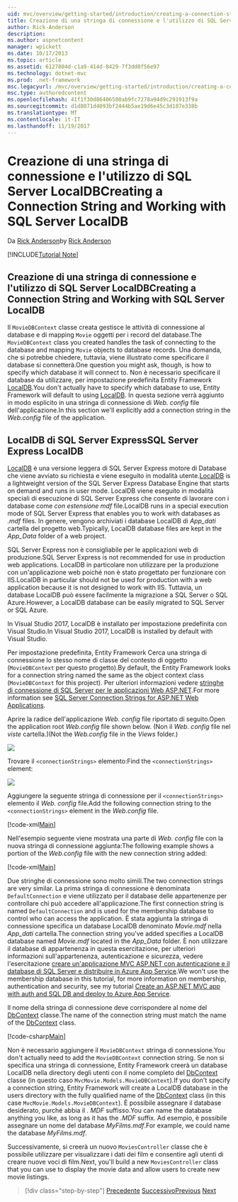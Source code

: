 ```yaml
---
uid: mvc/overview/getting-started/introduction/creating-a-connection-string
title: Creazione di una stringa di connessione e l'utilizzo di SQL Server LocalDB | Documenti Microsoft
author: Rick-Anderson
description: 
ms.author: aspnetcontent
manager: wpickett
ms.date: 10/17/2013
ms.topic: article
ms.assetid: 6127804d-c1a9-414d-8429-7f3dd0f56e97
ms.technology: dotnet-mvc
ms.prod: .net-framework
msc.legacyurl: /mvc/overview/getting-started/introduction/creating-a-connection-string
msc.type: authoredcontent
ms.openlocfilehash: 41f1f30d86406580ab9fc7278a94d9c291913f9a
ms.sourcegitcommit: d1d8071d4093bf2444b5ae19d6e45c3d187e338b
ms.translationtype: MT
ms.contentlocale: it-IT
ms.lasthandoff: 11/19/2017
---
```

<a name="creating-a-connection-string-and-working-with-sql-server-localdb"></a><span data-ttu-id="b4e5e-102">Creazione di una stringa di connessione e l'utilizzo di SQL Server LocalDB</span><span class="sxs-lookup"><span data-stu-id="b4e5e-102">Creating a Connection String and Working with SQL Server LocalDB</span></span>
====================
<span data-ttu-id="b4e5e-103">Da [Rick Anderson](https://github.com/Rick-Anderson)</span><span class="sxs-lookup"><span data-stu-id="b4e5e-103">by [Rick Anderson](https://github.com/Rick-Anderson)</span></span>

[!INCLUDE[Tutorial Note](sample/code-location.md)]

## <a name="creating-a-connection-string-and-working-with-sql-server-localdb"></a><span data-ttu-id="b4e5e-104">Creazione di una stringa di connessione e l'utilizzo di SQL Server LocalDB</span><span class="sxs-lookup"><span data-stu-id="b4e5e-104">Creating a Connection String and Working with SQL Server LocalDB</span></span>

<span data-ttu-id="b4e5e-105">Il `MovieDBContext` classe creata gestisce le attività di connessione al database e di mapping `Movie` oggetti per i record del database.</span><span class="sxs-lookup"><span data-stu-id="b4e5e-105">The `MovieDBContext` class you created handles the task of connecting to the database and mapping `Movie` objects to database records.</span></span> <span data-ttu-id="b4e5e-106">Una domanda, che si potrebbe chiedere, tuttavia, viene illustrato come specificare il database si connetterà.</span><span class="sxs-lookup"><span data-stu-id="b4e5e-106">One question you might ask, though, is how to specify which database it will connect to.</span></span> <span data-ttu-id="b4e5e-107">Non è necessario specificare il database da utilizzare, per impostazione predefinita Entity Framework [LocalDB](https://docs.microsoft.com/sql/database-engine/configure-windows/sql-server-2016-express-localdb).</span><span class="sxs-lookup"><span data-stu-id="b4e5e-107">You don't actually have to specify which database to use, Entity Framework will default to using [LocalDB](https://docs.microsoft.com/sql/database-engine/configure-windows/sql-server-2016-express-localdb).</span></span> <span data-ttu-id="b4e5e-108">In questa sezione verrà aggiunto in modo esplicito in una stringa di connessione di *Web. config* file dell'applicazione.</span><span class="sxs-lookup"><span data-stu-id="b4e5e-108">In this section we'll explicitly add a connection string in the *Web.config* file of the application.</span></span>

## <a name="sql-server-express-localdb"></a><span data-ttu-id="b4e5e-109">LocalDB di SQL Server Express</span><span class="sxs-lookup"><span data-stu-id="b4e5e-109">SQL Server Express LocalDB</span></span>

<span data-ttu-id="b4e5e-110">[LocalDB](https://docs.microsoft.com/sql/database-engine/configure-windows/sql-server-2016-express-localdb) è una versione leggera di SQL Server Express motore di Database che viene avviato su richiesta e viene eseguito in modalità utente.</span><span class="sxs-lookup"><span data-stu-id="b4e5e-110">[LocalDB](https://docs.microsoft.com/sql/database-engine/configure-windows/sql-server-2016-express-localdb) is a lightweight version of the SQL Server Express Database Engine that starts on demand and runs in user mode.</span></span> <span data-ttu-id="b4e5e-111">LocalDB viene eseguito in modalità speciali di esecuzione di SQL Server Express che consente di lavorare con i database come *con estensione mdf* file.</span><span class="sxs-lookup"><span data-stu-id="b4e5e-111">LocalDB runs in a special execution mode of SQL Server Express that enables you to work with databases as *.mdf* files.</span></span> <span data-ttu-id="b4e5e-112">In genere, vengono archiviati i database LocalDB di *App\_dati* cartella del progetto web.</span><span class="sxs-lookup"><span data-stu-id="b4e5e-112">Typically, LocalDB database files are kept in the *App\_Data* folder of a web project.</span></span>

<span data-ttu-id="b4e5e-113">SQL Server Express non è consigliabile per le applicazioni web di produzione.</span><span class="sxs-lookup"><span data-stu-id="b4e5e-113">SQL Server Express is not recommended for use in production web applications.</span></span> <span data-ttu-id="b4e5e-114">LocalDB in particolare non utilizzare per la produzione con un'applicazione web poiché non è stato progettato per funzionare con IIS.</span><span class="sxs-lookup"><span data-stu-id="b4e5e-114">LocalDB in particular should not be used for production with a web application because it is not designed to work with IIS.</span></span> <span data-ttu-id="b4e5e-115">Tuttavia, un database LocalDB può essere facilmente la migrazione a SQL Server o SQL Azure.</span><span class="sxs-lookup"><span data-stu-id="b4e5e-115">However, a LocalDB database can be easily migrated to SQL Server or SQL Azure.</span></span>

<span data-ttu-id="b4e5e-116">In Visual Studio 2017, LocalDB è installato per impostazione predefinita con Visual Studio.</span><span class="sxs-lookup"><span data-stu-id="b4e5e-116">In Visual Studio 2017, LocalDB is installed by default with Visual Studio.</span></span>

<span data-ttu-id="b4e5e-117">Per impostazione predefinita, Entity Framework Cerca una stringa di connessione lo stesso nome di classe del contesto di oggetto (`MovieDBContext` per questo progetto).</span><span class="sxs-lookup"><span data-stu-id="b4e5e-117">By default, the Entity Framework looks for a connection string named the same as the object context class (`MovieDBContext` for this project).</span></span> <span data-ttu-id="b4e5e-118">Per ulteriori informazioni vedere [stringhe di connessione di SQL Server per le applicazioni Web ASP.NET](https://msdn.microsoft.com/en-us/library/jj653752.aspx).</span><span class="sxs-lookup"><span data-stu-id="b4e5e-118">For more information see [SQL Server Connection Strings for ASP.NET Web Applications](https://msdn.microsoft.com/en-us/library/jj653752.aspx).</span></span>

<span data-ttu-id="b4e5e-119">Aprire la radice dell'applicazione *Web. config* file riportato di seguito.</span><span class="sxs-lookup"><span data-stu-id="b4e5e-119">Open the application root *Web.config* file shown below.</span></span> <span data-ttu-id="b4e5e-120">(Non il *Web. config* file nel *viste* cartella.)</span><span class="sxs-lookup"><span data-stu-id="b4e5e-120">(Not the *Web.config* file in the *Views* folder.)</span></span>

![](creating-a-connection-string/_static/image1.png)

<span data-ttu-id="b4e5e-121">Trovare il `<connectionStrings>` elemento:</span><span class="sxs-lookup"><span data-stu-id="b4e5e-121">Find the `<connectionStrings>` element:</span></span>

![](creating-a-connection-string/_static/image2.png)

<span data-ttu-id="b4e5e-122">Aggiungere la seguente stringa di connessione per il `<connectionStrings>` elemento il *Web. config* file.</span><span class="sxs-lookup"><span data-stu-id="b4e5e-122">Add the following connection string to the `<connectionStrings>` element in the *Web.config* file.</span></span>

[!code-xml[Main](creating-a-connection-string/samples/sample1.xml)]

<span data-ttu-id="b4e5e-123">Nell'esempio seguente viene mostrata una parte di *Web. config* file con la nuova stringa di connessione aggiunta:</span><span class="sxs-lookup"><span data-stu-id="b4e5e-123">The following example shows a portion of the *Web.config* file with the new connection string added:</span></span>

[!code-xml[Main](creating-a-connection-string/samples/sample2.xml)]

<span data-ttu-id="b4e5e-124">Due stringhe di connessione sono molto simili.</span><span class="sxs-lookup"><span data-stu-id="b4e5e-124">The two connection strings are very similar.</span></span> <span data-ttu-id="b4e5e-125">La prima stringa di connessione è denominata `DefaultConnection` e viene utilizzato per il database delle appartenenze per controllare chi può accedere all'applicazione.</span><span class="sxs-lookup"><span data-stu-id="b4e5e-125">The first connection string is named `DefaultConnection` and is used for the membership database to control who can access the application.</span></span> <span data-ttu-id="b4e5e-126">È stata aggiunta la stringa di connessione specifica un database LocalDB denominato *Movie.mdf* nella *App\_dati* cartella.</span><span class="sxs-lookup"><span data-stu-id="b4e5e-126">The connection string you've added specifies a LocalDB database named *Movie.mdf* located in the *App\_Data* folder.</span></span> <span data-ttu-id="b4e5e-127">È non utilizzare il database di appartenenza in questa esercitazione, per ulteriori informazioni sull'appartenenza, autenticazione e sicurezza, vedere l'esercitazione [creare un'applicazione MVC ASP.NET con autenticazione e il database di SQL Server e distribuire in Azure App Service](https://docs.microsoft.com/aspnet/core/security/authorization/secure-data).</span><span class="sxs-lookup"><span data-stu-id="b4e5e-127">We won't use the membership database in this tutorial, for more information on membership, authentication and security, see my tutorial [Create an ASP.NET MVC app with auth and SQL DB and deploy to Azure App Service](https://docs.microsoft.com/aspnet/core/security/authorization/secure-data).</span></span>

<span data-ttu-id="b4e5e-128">Il nome della stringa di connessione deve corrispondere al nome del [DbContext](https://msdn.microsoft.com/en-us/library/system.data.entity.dbcontext(v=vs.103).aspx) classe.</span><span class="sxs-lookup"><span data-stu-id="b4e5e-128">The name of the connection string must match the name of the [DbContext](https://msdn.microsoft.com/en-us/library/system.data.entity.dbcontext(v=vs.103).aspx) class.</span></span>

[!code-csharp[Main](creating-a-connection-string/samples/sample3.cs?highlight=15)]

<span data-ttu-id="b4e5e-129">Non è necessario aggiungere il `MovieDBContext` stringa di connessione.</span><span class="sxs-lookup"><span data-stu-id="b4e5e-129">You don't actually need to add the `MovieDBContext` connection string.</span></span> <span data-ttu-id="b4e5e-130">Se non si specifica una stringa di connessione, Entity Framework creerà un database LocalDB nella directory degli utenti con il nome completo del [DbContext](https://msdn.microsoft.com/en-us/library/system.data.entity.dbcontext(v=vs.103).aspx) classe (in questo caso `MvcMovie.Models.MovieDBContext`).</span><span class="sxs-lookup"><span data-stu-id="b4e5e-130">If you don't specify a connection string, Entity Framework will create a LocalDB database in the users directory with the fully qualified name of the [DbContext](https://msdn.microsoft.com/en-us/library/system.data.entity.dbcontext(v=vs.103).aspx) class (in this case `MvcMovie.Models.MovieDBContext`).</span></span> <span data-ttu-id="b4e5e-131">È possibile assegnare il database desiderato, purché abbia il *. MDF* suffisso.</span><span class="sxs-lookup"><span data-stu-id="b4e5e-131">You can name the database anything you like, as long as it has the *.MDF* suffix.</span></span> <span data-ttu-id="b4e5e-132">Ad esempio, è possibile assegnare un nome del database *MyFilms.mdf*.</span><span class="sxs-lookup"><span data-stu-id="b4e5e-132">For example, we could name the database *MyFilms.mdf*.</span></span>

<span data-ttu-id="b4e5e-133">Successivamente, si creerà un nuovo `MoviesController` classe che è possibile utilizzare per visualizzare i dati dei film e consentire agli utenti di creare nuove voci di film.</span><span class="sxs-lookup"><span data-stu-id="b4e5e-133">Next, you'll build a new `MoviesController` class that you can use to display the movie data and allow users to create new movie listings.</span></span>

>[!div class="step-by-step"]
<span data-ttu-id="b4e5e-134">[Precedente](adding-a-model.md)
[Successivo](accessing-your-models-data-from-a-controller.md)</span><span class="sxs-lookup"><span data-stu-id="b4e5e-134">[Previous](adding-a-model.md)
[Next](accessing-your-models-data-from-a-controller.md)</span></span>

